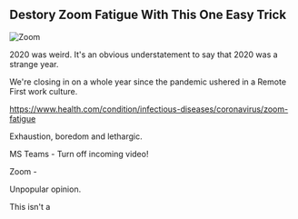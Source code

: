 ## Destory Zoom Fatigue With This One Easy Trick 

![Zoom](https://imgur.com/xow17Sd.png)

2020 was weird. It's an obvious understatement to say that 2020 was a strange year.

We're closing in on a whole year since the pandemic ushered in a Remote First work culture.

https://www.health.com/condition/infectious-diseases/coronavirus/zoom-fatigue


Exhaustion, boredom and lethargic. 

MS Teams - Turn off incoming video!

Zoom - 

Unpopular opinion.

This isn't a 
